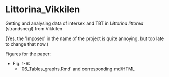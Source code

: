 # Littorina_Vikkilen
Getting and analysing data of intersex and TBT in *Littorina littorea* (strandsnegl) from Vikkilen  
   
(Yes, the 'Imposex' in the name of the project is quite annoying, but too late to change that now.)
  
Figures for the paper:  
* Fig. 1-6:
    - '06_Tables_graphs.Rmd' and corresponding md/HTML  
